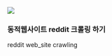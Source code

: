 ![](https://github.com/AsellaS2/reddit_crawling/assets/69001369/59838a82-6b84-4dae-9d1f-f5d04e12ff1f)

### 동적웹사이트 reddit 크롤링 하기
reddit web_site crawling 
